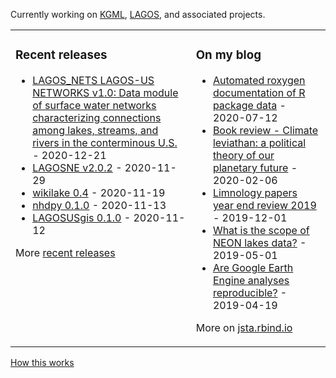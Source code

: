Currently working on [KGML](https://sites.google.com/umn.edu/kgml/home), [LAGOS](https://lagoslakes.org), and associated projects. 

<table><tr><td valign="top">

### Recent releases
<!-- recent_releases starts -->
* [LAGOS_NETS LAGOS-US NETWORKS v1.0: Data module of surface water networks characterizing connections among lakes, streams, and rivers in the conterminous U.S.](https://github.com/cont-limno/LAGOS_NETS/releases/tag/v1.0.0) - 2020-12-21
* [LAGOSNE v2.0.2](https://github.com/cont-limno/LAGOSNE/releases/tag/v2.0.2) - 2020-11-29
* [wikilake 0.4](https://github.com/jsta/wikilake/releases/tag/0.4) - 2020-11-19
* [nhdpy 0.1.0](https://github.com/jsta/nhdpy/releases/tag/0.1.0) - 2020-11-13
* [LAGOSUSgis 0.1.0](https://github.com/cont-limno/LAGOSUSgis/releases/tag/0.1.0) - 2020-11-12
<!-- recent_releases ends -->
More [recent releases](https://github.com/jsta/jsta/blob/main/releases.md)
</td><td valign="top">

### On my blog
<!-- blog starts -->
* [Automated roxygen documentation of R package data](https://jsta.rbind.io/blog/automated-roxygen-documentation-of-r-package-data/) - 2020-07-12
* [Book review - Climate leviathan: a political theory of our planetary future](https://jsta.rbind.io/blog/climate-leviathan-a-polictical-theory-of-our-planetary-future/) - 2020-02-06
* [Limnology papers year end review 2019](https://jsta.rbind.io/blog/limnology-papers-year-end-review-with-a-python-twitter-rss-feed/) - 2019-12-01
* [What is the scope of NEON lakes data?](https://jsta.rbind.io/blog/what-is-the-scope-of-neon-lakes-data/) - 2019-05-01
* [Are Google Earth Engine analyses reproducible?](https://jsta.rbind.io/blog/are-google-earth-engine-analyses-reproducible/) - 2019-04-19
<!-- blog ends -->
More on [jsta.rbind.io](https://jsta.rbind.io)
</td></tr></table>

<a href="https://simonwillison.net/2020/Jul/10/self-updating-profile-readme/">How this works</a>
